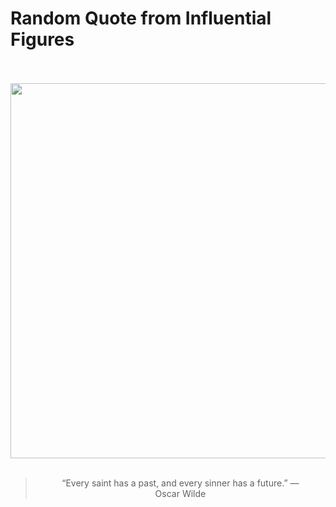 # Random Quote from Influential Figures

<div align="center">
  <br>
  <br>
  <a href="https://en.wikipedia.org/wiki/Oscar_Wilde" title="Oscar Wilde - Wikipedia"><img src="https://upload.wikimedia.org/wikipedia/commons/4/44/Oscar_Wilde_by_Napoleon_Sarony._Three-quarter-length_photograph%2C_seated.jpg" width="600px"></a>
  <br>
  <br>
  <blockquote>&ldquo;Every saint has a past, and every sinner has a future.&rdquo; &mdash; <footer>Oscar Wilde</footer></blockquote>
</div>
  